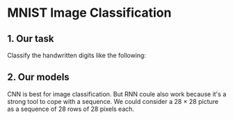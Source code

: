 # MNIST Image Classification

## 1. Our task
Classify the handwritten digits like the following:

## 2. Our models
CNN is best for image classification. But RNN coule also work because it's a strong tool to cope with a sequence. We could consider a 28 $\times$ 28 picture as a sequence of 28 rows of 28 pixels each.
